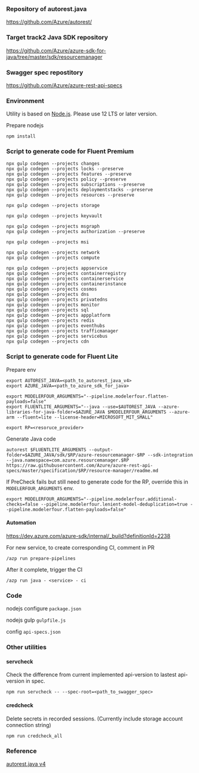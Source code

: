 ### Repository of autorest.java

https://github.com/Azure/autorest/

### Target track2 Java SDK repository

https://github.com/Azure/azure-sdk-for-java/tree/master/sdk/resourcemanager

### Swagger spec repostitory

https://github.com/Azure/azure-rest-api-specs

### Environment

Utility is based on [Node.js](https://nodejs.org/en/). Please use 12 LTS or later version.

Prepare nodejs

```
npm install
```

### Script to generate code for Fluent Premium

```
npx gulp codegen --projects changes
npx gulp codegen --projects locks --preserve
npx gulp codegen --projects features --preserve
npx gulp codegen --projects policy --preserve
npx gulp codegen --projects subscriptions --preserve
npx gulp codegen --projects deploymentstacks --preserve
npx gulp codegen --projects resources --preserve

npx gulp codegen --projects storage

npx gulp codegen --projects keyvault

npx gulp codegen --projects msgraph
npx gulp codegen --projects authorization --preserve

npx gulp codegen --projects msi

npx gulp codegen --projects network
npx gulp codegen --projects compute

npx gulp codegen --projects appservice
npx gulp codegen --projects containerregistry
npx gulp codegen --projects containerservice
npx gulp codegen --projects containerinstance
npx gulp codegen --projects cosmos
npx gulp codegen --projects dns
npx gulp codegen --projects privatedns
npx gulp codegen --projects monitor
npx gulp codegen --projects sql
npx gulp codegen --projects appplatform
npx gulp codegen --projects redis
npx gulp codegen --projects eventhubs
npx gulp codegen --projects trafficmanager
npx gulp codegen --projects servicebus
npx gulp codegen --projects cdn
```

### Script to generate code for Fluent Lite

Prepare env

```
export AUTOREST_JAVA=<path_to_autorest_java_v4>
export AZURE_JAVA=<path_to_azure_sdk_for_java>

export MODELERFOUR_ARGUMENTS="--pipeline.modelerfour.flatten-payloads=false"
export FLUENTLITE_ARGUMENTS="--java --use=$AUTOREST_JAVA --azure-libraries-for-java-folder=$AZURE_JAVA $MODELERFOUR_ARGUMENTS --azure-arm --fluent=lite --license-header=MICROSOFT_MIT_SMALL"

export RP=<resoruce_provider>
```

Generate Java code

```
autorest $FLUENTLITE_ARGUMENTS --output-folder=$AZURE_JAVA/sdk/$RP/azure-resourcemanager-$RP --sdk-integration --java.namespace=com.azure.resourcemanager.$RP https://raw.githubusercontent.com/Azure/azure-rest-api-specs/master/specification/$RP/resource-manager/readme.md
```

If PreCheck fails but still need to generate code for the RP, override this in `MODELERFOUR_ARGUMENTS` env.

```
export MODELERFOUR_ARGUMENTS="--pipeline.modelerfour.additional-checks=false --pipeline.modelerfour.lenient-model-deduplication=true --pipeline.modelerfour.flatten-payloads=false"
```

#### Automation

https://dev.azure.com/azure-sdk/internal/_build?definitionId=2238

For new service, to create corresponding CI, comment in PR

`/azp run prepare-pipelines`

After it complete, trigger the CI

`/azp run java - <service> - ci`

### Code

nodejs configure `package.json`

nodejs gulp `gulpfile.js`

config `api-specs.json`

### Other utilities

#### servcheck

Check the difference from current implemented api-version to lastest api-version in spec.

`npm run servcheck -- --spec-root=<path_to_swagger_spec>`

#### credcheck

Delete secrets in recorded sessions. (Currently include storage account connection string)

`npm run credcheck_all`

### Reference

[autorest.java v4](autorest-java-v4.md)
